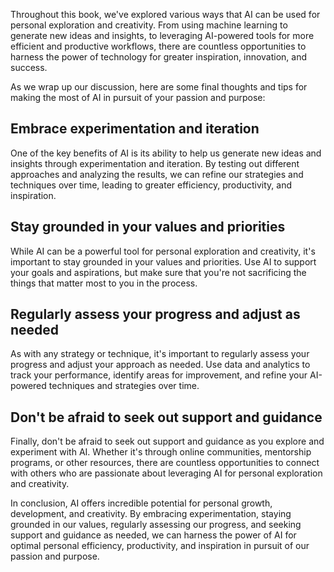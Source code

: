 
Throughout this book, we've explored various ways that AI can be used for personal exploration and creativity. From using machine learning to generate new ideas and insights, to leveraging AI-powered tools for more efficient and productive workflows, there are countless opportunities to harness the power of technology for greater inspiration, innovation, and success.

As we wrap up our discussion, here are some final thoughts and tips for making the most of AI in pursuit of your passion and purpose:

Embrace experimentation and iteration
-------------------------------------

One of the key benefits of AI is its ability to help us generate new ideas and insights through experimentation and iteration. By testing out different approaches and analyzing the results, we can refine our strategies and techniques over time, leading to greater efficiency, productivity, and inspiration.

Stay grounded in your values and priorities
-------------------------------------------

While AI can be a powerful tool for personal exploration and creativity, it's important to stay grounded in your values and priorities. Use AI to support your goals and aspirations, but make sure that you're not sacrificing the things that matter most to you in the process.

Regularly assess your progress and adjust as needed
---------------------------------------------------

As with any strategy or technique, it's important to regularly assess your progress and adjust your approach as needed. Use data and analytics to track your performance, identify areas for improvement, and refine your AI-powered techniques and strategies over time.

Don't be afraid to seek out support and guidance
------------------------------------------------

Finally, don't be afraid to seek out support and guidance as you explore and experiment with AI. Whether it's through online communities, mentorship programs, or other resources, there are countless opportunities to connect with others who are passionate about leveraging AI for personal exploration and creativity.

In conclusion, AI offers incredible potential for personal growth, development, and creativity. By embracing experimentation, staying grounded in our values, regularly assessing our progress, and seeking support and guidance as needed, we can harness the power of AI for optimal personal efficiency, productivity, and inspiration in pursuit of our passion and purpose.
